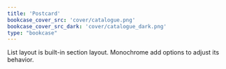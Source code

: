 ```yaml
---
title: 'Postcard'
bookcase_cover_src: 'cover/catalogue.png'
bookcase_cover_src_dark: 'cover/catalogue_dark.png'
type: "bookcase"
---
```


List layout is built-in section layout. Monochrome add options to adjust its behavior.
